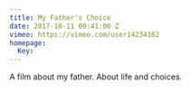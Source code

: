 ```yaml
---
title: My Father's Choice
date: 2017-10-11 09:41:00 Z
vimeo: https://vimeo.com/user14234162
homepage:
  Key: 
---
```


A film about my father. About life and choices. 
